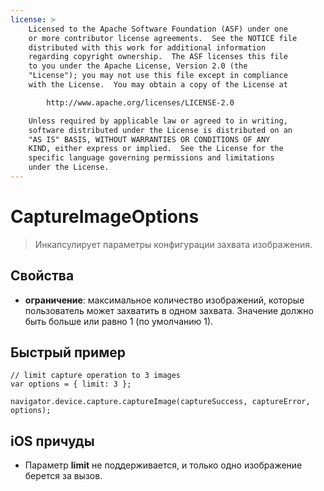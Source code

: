 ```yaml
---
license: >
    Licensed to the Apache Software Foundation (ASF) under one
    or more contributor license agreements.  See the NOTICE file
    distributed with this work for additional information
    regarding copyright ownership.  The ASF licenses this file
    to you under the Apache License, Version 2.0 (the
    "License"); you may not use this file except in compliance
    with the License.  You may obtain a copy of the License at

        http://www.apache.org/licenses/LICENSE-2.0

    Unless required by applicable law or agreed to in writing,
    software distributed under the License is distributed on an
    "AS IS" BASIS, WITHOUT WARRANTIES OR CONDITIONS OF ANY
    KIND, either express or implied.  See the License for the
    specific language governing permissions and limitations
    under the License.
---
```


# CaptureImageOptions

> Инкапсулирует параметры конфигурации захвата изображения.

## Свойства

*   **ограничение**: максимальное количество изображений, которые пользователь может захватить в одном захвата. Значение должно быть больше или равно 1 (по умолчанию 1).

## Быстрый пример

    // limit capture operation to 3 images
    var options = { limit: 3 };
    
    navigator.device.capture.captureImage(captureSuccess, captureError, options);
    

## iOS причуды

*   Параметр **limit** не поддерживается, и только одно изображение берется за вызов.